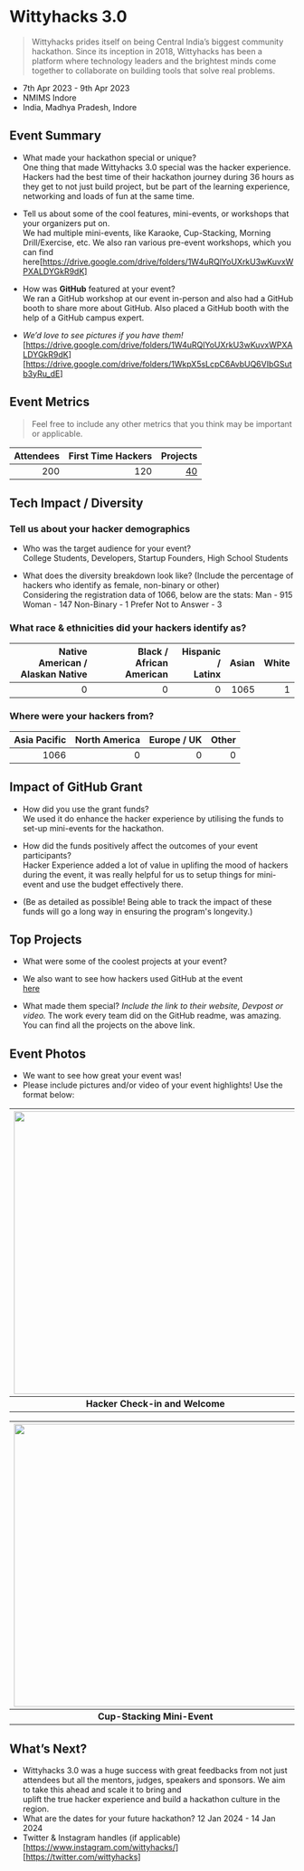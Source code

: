 # Wittyhacks 3.0
> Wittyhacks prides itself on being Central India’s biggest community hackathon. Since its inception in 2018, Wittyhacks has been a platform where technology leaders and the brightest minds come together to collaborate on building tools that solve real problems. <br>
 - 7th Apr 2023 - 9th Apr 2023
 - NMIMS Indore
 - India, Madhya Pradesh, Indore  

## Event Summary

- What made your hackathon special or unique? <br>
   One thing that made Wittyhacks 3.0 special was the hacker experience. Hackers had the best time of their hackathon journey during 36 hours as they get to not just build project, but be 
   part of the learning experience, networking and loads of fun at the same time.
  
- Tell us about some of the cool features, mini-events, or workshops that your organizers put on. <br>
  We had multiple mini-events, like Karaoke, Cup-Stacking, Morning Drill/Exercise, etc. We also ran various pre-event workshops, which you can find here[https://drive.google.com/drive/folders/1W4uRQlYoUXrkU3wKuvxWPXALDYGkR9dK]
  
- How was **GitHub** featured at your event? <br>
   We ran a GitHub workshop at our event in-person and also had a GitHub booth to share more about GitHub. Also placed a GitHub booth with the help of a GitHub campus expert.

- *We’d love to see pictures if you have them!* <br>
 [https://drive.google.com/drive/folders/1W4uRQlYoUXrkU3wKuvxWPXALDYGkR9dK]
 [https://drive.google.com/drive/folders/1WkpX5sLcpC6AvbUQ6VIbGSutb3yRu_dE]

## Event Metrics 
> Feel free to include any other metrics that you think may be important or applicable. 

| Attendees |First Time Hackers| Projects|
|---------------:|--------------:|------------:|
|200|120|[40](https://wittyhacks-3.devpost.com/project-gallery)| 

## Tech Impact / Diversity 

### Tell us about your hacker demographics
 - Who was the target audience for your event? <br>
   College Students, Developers, Startup Founders, High School Students
   
 - What does the diversity breakdown look like? (Include the percentage of hackers who identify as female, non-binary or other) <br>
   Considering the registration data of 1066, below are the stats:
     Man - 915
     Woman - 147
     Non-Binary - 1
     Prefer Not to Answer - 3

### What race & ethnicities did your hackers identify as?
| Native American / <br> Alaskan Native | Black / <br> African American | Hispanic / <br> Latinx | Asian | White |
|---------------:|--------------:|------------:|---------:|--------:|
|0|0|0|1065|1|


### Where were your hackers from?
| Asia Pacific | North America | Europe / UK | Other |
|---------------:|--------------:|------------:|---------:|
|1066|0|0|0|

## Impact of GitHub Grant
- How did you use the grant funds? <br>
 We used it do enhance the hacker experience by utilising the funds to set-up mini-events for the hackathon.

- How did the funds positively affect the outcomes of your event participants? <br>
  Hacker Experience added a lot of value in uplifing the mood of hackers during the event, it was really helpful for us to setup things for mini-event and use the budget effectively there.
  
- (Be as detailed as possible! Being able to track the impact of these funds will go a long way in ensuring the program's longevity.) 

## Top Projects

- What were some of the coolest projects at your event? <br> 
- We also want to see how hackers used GitHub at the event <br>
  [here](https://wittyhacks-3.devpost.com/submissions/search?utf8=%E2%9C%93&prize_filter%5Bprizes%5D%5B%5D=65695)
  
- What made them special? _Include the link to their website, Devpost or video._
  The work every team did on the GitHub readme, was amazing. You can find all the projects on the above link.

  
## Event Photos

- We want to see how great your event was! <br>
- Please include pictures and/or video of your event highlights! Use the format below: 

| <img src="https://github.com/mrinaljain/GitHub-Education-Hackathon-Grant-Fund-2023/blob/patch-1/Hackathons_2023/images/wh_5.JPG" width="500" height="auto"> | <img src="https://github.com/mrinaljain/GitHub-Education-Hackathon-Grant-Fund-2023/blob/patch-1/Hackathons_2023/images/wh_2.JPG" width="500" height="auto"> | <img src="https://github.com/mrinaljain/GitHub-Education-Hackathon-Grant-Fund-2023/blob/patch-1/Hackathons_2023/images/wh_3.JPG" width="500" height="auto"> |
|:--:|:--:|:--:|
| <b> Hacker Check-in and Welcome </b>| <b> Hacker Hacking Hall </b>| <b> Hackers Play/Fun Zone </b>|

| <img src="" width="500" height="auto"> | <img src="https://github.com/mrinaljain/GitHub-Education-Hackathon-Grant-Fund-2023/blob/patch-1/Hackathons_2023/images/wh_1.JPG" width="500" height="auto"> | <img src="https://github.com/mrinaljain/GitHub-Education-Hackathon-Grant-Fund-2023/blob/patch-1/Hackathons_2023/images/wh_4.JPG" width="500" height="auto"> | 
|:--:|:--:|:--:|
| <b> Cup-Stacking Mini-Event </b>| <b> GitHub Booth </b>| <b> Hackathon Winners </b>|

## What’s Next?
-  Wittyhacks 3.0 was a huge success with great feedbacks from not just attendees but all the mentors, judges, speakers and sponsors. We aim to take this ahead and scale it to bring and  
 uplift the true hacker experience and build a hackathon culture in the region.
- What are the dates for your future hackathon?
   12 Jan 2024 - 14 Jan 2024
- Twitter & Instagram handles (if applicable) <br>
  [https://www.instagram.com/wittyhacks/]
  [https://twitter.com/wittyhacks]
